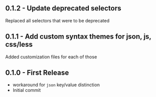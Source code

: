 ## 0.1.2 - Update deprecated selectors
  Replaced all selectors that were to be deprecated

## 0.1.1 - Add custom syntax themes for json, js, css/less
  Added customization files for each of those

## 0.1.0 - First Release
* workaround for `json` key/value distinction
* Initial commit
